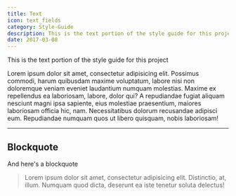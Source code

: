 ```yaml
---
title: Text
icon: text_fields
category: Style-Guide
description: This is the text portion of the style guide for this project
date: 2017-03-08
---
```


This is the text portion of the style guide for this project

Lorem ipsum dolor sit amet, consectetur adipisicing elit. Possimus commodi, harum quibusdam maxime voluptatum, labore nisi non doloremque veniam eveniet laudantium numquam molestias. Maxime ex repellendus ea laboriosam, labore, dolor qui? A repudiandae fugiat aliquam nesciunt magni ipsa sapiente, eius molestiae praesentium, maiores laboriosam officia hic, nam. Necessitatibus dolorum recusandae adipisci eum. Repudiandae numquam quos ut libero quisquam, nobis laboriosam!

---

## Blockquote

And here's a blockquote

> Lorem ipsum dolor sit amet, consectetur adipisicing elit. Distinctio, at, illum. Numquam quod dicta, deserunt ea iste tenetur soluta delectus!
